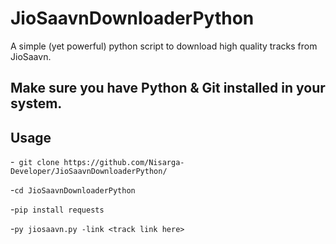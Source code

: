 # JioSaavnDownloaderPython
A simple (yet powerful) python script to download high quality tracks from JioSaavn. 
## Make sure you have Python & Git installed in your system.
## Usage
-`` git clone https://github.com/Nisarga-Developer/JioSaavnDownloaderPython/``

-`` cd JioSaavnDownloaderPython ``

-`` pip install requests ``

-`` py jiosaavn.py -link <track link here> ``


